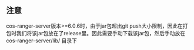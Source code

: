 ## 注意
cos-ranger-server版本>=6.0.6时，由于jar包超出git push大小限制，因此在打包时我们将该jar包放在了release里。因此需要手动下载该jar包，然后手动放在cos-ranger-server/lib/ 目录下